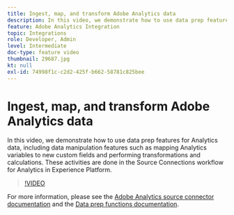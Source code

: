 ```yaml
---
title: Ingest, map, and transform Adobe Analytics data
description: In this video, we demonstrate how to use data prep features for Analytics data, including data manipulation features such as mapping Analytics variables to new custom fields and performing transformations and calculations. These activities are done in the Source Connections workflow for Analytics in Experience Platform.
feature: Adobe Analytics Integration
topic: Integrations
role: Developer, Admin
level: Intermediate
doc-type: feature video
thumbnail: 29687.jpg
kt: null
exl-id: 74998f1c-c2d2-425f-b662-58781c825bee
---
```

# Ingest, map, and transform Adobe Analytics data

In this video, we demonstrate how to use data prep features for Analytics data, including data manipulation features such as mapping Analytics variables to new custom fields and performing transformations and calculations. These activities are done in the Source Connections workflow for Analytics in Experience Platform.

>[!VIDEO](https://video.tv.adobe.com/v/29687?quality=12&learn=on)

For more information, please see the [Adobe Analytics source connector documentation](https://experienceleague.adobe.com/docs/experience-platform/sources/ui-tutorials/create/adobe-applications/analytics.html?lang=en) and the [Data prep functions documentation](https://experienceleague.adobe.com/docs/experience-platform/data-prep/functions.html%3Flang%3Dsv).
